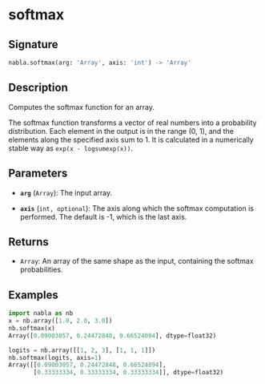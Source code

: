 # softmax

## Signature

```python
nabla.softmax(arg: 'Array', axis: 'int') -> 'Array'
```

## Description

Computes the softmax function for an array.

The softmax function transforms a vector of real numbers into a probability
distribution. Each element in the output is in the range (0, 1), and the
elements along the specified axis sum to 1. It is calculated in a
numerically stable way as `exp(x - logsumexp(x))`.

## Parameters

- **`arg`** (`Array`): The input array.

- **`axis`** (`int, optional`): The axis along which the softmax computation is performed. The default is -1, which is the last axis.

## Returns

- `Array`: An array of the same shape as the input, containing the softmax probabilities.

## Examples

```python
import nabla as nb
x = nb.array([1.0, 2.0, 3.0])
nb.softmax(x)
Array([0.09003057, 0.24472848, 0.66524094], dtype=float32)

logits = nb.array([[1, 2, 3], [1, 1, 1]])
nb.softmax(logits, axis=1)
Array([[0.09003057, 0.24472848, 0.66524094],
       [0.33333334, 0.33333334, 0.33333334]], dtype=float32)
```
